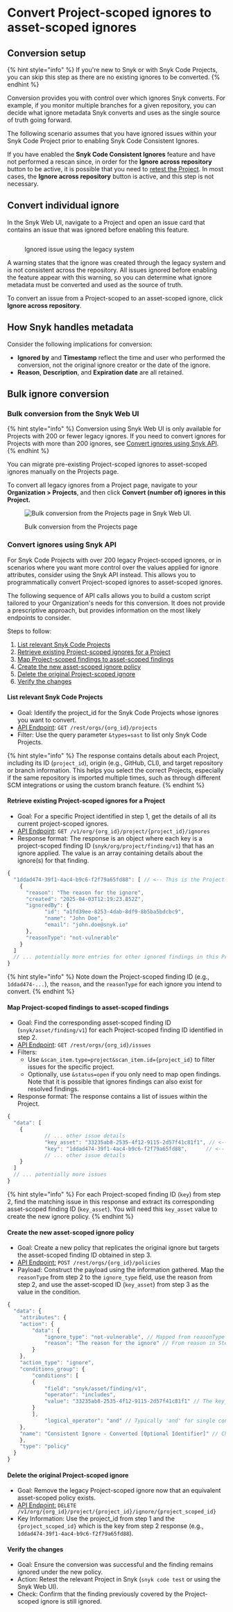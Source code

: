 # Convert Project-scoped ignores to asset-scoped ignores

## Conversion setup

{% hint style="info" %}
If you're new to Snyk or with Snyk Code Projects, you can skip this step as there are no existing ignores to be converted.
{% endhint %}

Conversion provides you with control over which ignores Snyk converts. For example, if you monitor multiple branches for a given repository, you can decide what ignore metadata Snyk converts and uses as the single source of truth going forward.

The following scenario assumes that you have ignored issues within your Snyk Code Project prior to enabling Snyk Code Consistent Ignores.

If you have enabled the **Snyk Code Consistent Ignores** feature and have not performed a rescan since, in order for the **Ignore across repository** button to be active, it is possible that you need to [retest the Project](../../../../scan-with-snyk/snyk-code/manage-code-vulnerabilities/#retesting-code-repository). In most cases, the **Ignore across repository** button is active, and this step is not necessary.

## Convert individual ignore

In the Snyk Web UI, navigate to a Project and open an issue card that contains an issue that was ignored before enabling this feature.

<figure><img src="../../../../.gitbook/assets/Ignored-issue-using-legacy-system.png" alt=""><figcaption><p>Ignored issue using the legacy system</p></figcaption></figure>

A warning states that the ignore was created through the legacy system and is not consistent across the repository. All issues ignored before enabling the feature appear with this warning, so you can determine what ignore metadata must be converted and used as the source of truth.&#x20;

To convert an issue from a Project-scoped to an asset-scoped ignore, click **Ignore across repository**.

## How Snyk handles metadata

Consider the following implications for conversion:&#x20;

* **Ignored by** and **Timestamp** reflect the time and user who performed the conversion, not the original ignore creator or the date of the ignore.
* **Reason**, **Description**, and **Expiration date** are all retained.

## Bulk ignore conversion

### Bulk conversion from the Snyk Web UI

{% hint style="info" %}
Conversion using Snyk Web UI is only available for Projects with 200 or fewer legacy ignores. If you need to convert ignores for Projects with more than 200 ignores, see [Convert ignores using Snyk API](convert-project-scoped-ignores-to-asset-scoped-ignores.md#convert-ignores-using-snyk-api).
{% endhint %}

You can migrate pre-existing Project-scoped ignores to asset-scoped ignores manually on the Projects page.&#x20;

To convert all legacy ignores from a Project page, navigate to your **Organization > Projects**, and then click **Convert (number of) ignores in this Project.**

<figure><img src="https://lh7-rt.googleusercontent.com/slidesz/AGV_vUf8vec5WgI3BrzPhkFHTmvuC4aPFWIsYWnMry83OueLkgImeYxYm2mFD_Ixu5-CF97pmgnjfaw1dc0tMGemmrEzsE4_kM5jJqzbxbTm7MZEUEPQEGOeIHuAeoCqoLTEVbzl4Zf1Pg=s2048?key=IJQqGeWGXBW00dvkAmRgPg" alt="Bulk conversion from the Projects page in Snyk Web UI."><figcaption><p>Bulk conversion from the Projects page</p></figcaption></figure>

### Convert ignores using Snyk API

For Snyk Code Projects with over 200 legacy Project-scoped ignores, or in scenarios where you want more control over the values applied for ignore attributes, consider using the Snyk API instead. This allows you to programmatically convert Project-scoped ignores to asset-scoped ignores.

The following sequence of API calls allows you to build a custom script tailored to your Organization's needs for this conversion. It does not provide a prescriptive approach, but provides information on the most likely endpoints to consider.

Steps to follow:

1. [List relevant Snyk Code Projects](convert-project-scoped-ignores-to-asset-scoped-ignores.md#list-relevant-snyk-code-projects)
2. [Retrieve existing Project-scoped ignores for a Project](convert-project-scoped-ignores-to-asset-scoped-ignores.md#retrieve-existing-project-scoped-ignores-for-a-project)
3. [Map Project-scoped findings to asset-scoped findings](convert-project-scoped-ignores-to-asset-scoped-ignores.md#map-project-scoped-findings-to-asset-scoped-findings)
4. [Create the new asset-scoped ignore policy](convert-project-scoped-ignores-to-asset-scoped-ignores.md#create-the-new-asset-scoped-ignore-policy)
5. [Delete the original Project-scoped ignore](convert-project-scoped-ignores-to-asset-scoped-ignores.md#delete-the-original-project-scoped-ignore)
6. [Verify the changes](convert-project-scoped-ignores-to-asset-scoped-ignores.md#verify-the-changes)

#### List relevant Snyk Code Projects

* Goal: Identify the project\_id for the Snyk Code Projects whose ignores you want to convert.
* [API Endpoint](https://apidocs.snyk.io/?version=2024-10-15#get-/orgs/-org_id-/projects): `GET /rest/orgs/{org_id}/projects`&#x20;
* Filter: Use the query parameter `&types=sast` to list only Snyk Code Projects.

{% hint style="info" %}
The response contains details about each Project, including its ID (`project_id`), origin (e.g., GitHub, CLI), and target repository or branch information. This helps you select the correct Projects, especially if the same repository is imported multiple times, such as through different SCM integrations or using the custom branch feature.
{% endhint %}

#### Retrieve existing Project-scoped ignores for a Project

* Goal: For a specific Project identified in step 1, get the details of all its current project-scoped ignores.
* [API Endpoint](https://docs.snyk.io/snyk-api/reference/ignores-v1#org-orgid-project-projectid-ignores): `GET /v1/org/{org_id}/project/{project_id}/ignores`
* Response format: The response is an object where each key is a project-scoped finding ID (`snyk/org/project/finding/v1`) that has an ignore applied. The value is an array containing details about the ignore(s) for that finding.

```javascript
{
  "1ddad474-39f1-4ac4-b9c6-f2f79a65fd88": [ // <-- This is the Project-scoped finding ID
	{
  	  "reason": "The reason for the ignore",
  	  "created": "2025-04-03T12:19:23.852Z",
  	  "ignoredBy": {
    	    "id": "a1fd39ee-8253-4dab-8df9-8b5ba5bdcbc9",
    	    "name": "John Doe",
    	    "email": "john.doe@snyk.io"
  	  },
  	  "reasonType": "not-vulnerable"
	}
  ]
  // ... potentially more entries for other ignored findings in this Project
}
```

{% hint style="info" %}
Note down the Project-scoped finding ID (e.g., `1ddad474-...`), the `reason`, and the `reasonType` for each ignore you intend to convert.
{% endhint %}

#### Map Project-scoped findings to asset-scoped findings

* Goal: Find the corresponding asset-scoped finding ID (`snyk/asset/finding/v1`) for each Project-scoped finding ID identified in step 2.
* [API Endpoint](https://apidocs.snyk.io/?version=2024-10-15#get-/orgs/-org_id-/issues): `GET /rest/orgs/{org_id}/issues`
* Filters:
  * Use `&scan_item.type=project&scan_item.id={project_id}` to filter issues for the specific project.
  * Optionally, use `&status=open` if you only need to map open findings. Note that it is possible that ignores findings can also exist for resolved findings.
* Response format: The response contains a list of issues within the Project.

```javascript
{
  "data": [
	{
    	    // ... other issue details
    	    "key_asset": "33235ab8-2535-4f12-9115-2d57f41c81f1", // <-- Asset-scoped ID
    	    "key": "1ddad474-39f1-4ac4-b9c6-f2f79a65fd88",   	// <-- Project-scoped ID
    	    // ... other issue details
	}
  ]
  // ... potentially more issues
}
```

{% hint style="info" %}
For each Project-scoped finding ID (`key`) from step 2, find the matching issue in this response and extract its corresponding asset-scoped finding ID (`key_asset`). You will need this `key_asset` value to create the new ignore policy.
{% endhint %}

#### Create the new asset-scoped ignore policy

* Goal: Create a new policy that replicates the original ignore but targets the asset-scoped finding ID obtained in step 3.
* [API Endpoint:](https://apidocs.snyk.io/?version=2024-10-15#post-/orgs/-org_id-/policies) `POST /rest/orgs/{org_id}/policies`
* Payload: Construct the payload using the information gathered. Map the `reasonType` from step 2 to the `ignore_type` field, use the reason from step 2, and use the asset-scoped ID (`key_asset`) from step 3 as the value in the condition.

```javascript
{
  "data": {
	"attributes": {
  	"action": {
    	"data": {
      		"ignore_type": "not-vulnerable", // Mapped from reasonType in Step 2
      		"reason": "The reason for the ignore" // From reason in Step 2
    	}
  	},
  	"action_type": "ignore",
  	"conditions_group": {
    	"conditions": [
      	{
        	"field": "snyk/asset/finding/v1",
        	"operator": "includes",
        	"value": "33235ab8-2535-4f12-9115-2d57f41c81f1" // The key_asset value from Step 3
      	}
    	],
    		"logical_operator": "and" // Typically 'and' for single condition
  	},
  	"name": "Consistent Ignore - Converted [Optional Identifier]" // Choose a meaningful name
	},
	"type": "policy"
  }
}
```

#### Delete the original Project-scoped ignore

* Goal: Remove the legacy Project-scoped ignore now that an equivalent asset-scoped policy exists.
* [API Endpoint:](https://docs.snyk.io/snyk-api/reference/ignores-v1#org-orgid-project-projectid-ignore-issueid-3) `DELETE /v1/org/{org_id}/project/{project_id}/ignore/{project_scoped_id}`
* Key Information: Use the project\_id from step 1 and the `{project_scoped_id}` which is the key from step 2 response (e.g., `1ddad474-39f1-4ac4-b9c6-f2f79a65fd88`).

#### Verify the changes

* Goal: Ensure the conversion was successful and the finding remains ignored under the new policy.
* Action: Retest the relevant Project in Snyk (`snyk code test` or using the Snyk Web UI).
* Check: Confirm that the finding previously covered by the Project-scoped ignore is still ignored.
